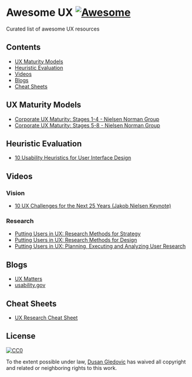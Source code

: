 # Awesome UX [![Awesome](https://cdn.rawgit.com/sindresorhus/awesome/d7305f38d29fed78fa85652e3a63e154dd8e8829/media/badge.svg)](https://github.com/sindresorhus/awesome)

Curated list of awesome UX resources

## Contents

- [UX Maturity Models](#ux-maturity-models)
- [Heuristic Evaluation](#heuristic-evaluation)
- [Videos](#videos)
- [Blogs](#blogs)
- [Cheat Sheets](#cheeat-sheets)

## UX Maturity Models

- [Corporate UX Maturity: Stages 1-4 - Nielsen Norman Group](https://www.nngroup.com/articles/ux-maturity-stages-1-4/)
- [Corporate UX Maturity: Stages 5-8 - Nielsen Norman Group](https://www.nngroup.com/articles/ux-maturity-stages-5-8/)

## Heuristic Evaluation

- [10 Usability Heuristics for User Interface Design](https://www.nngroup.com/articles/ten-usability-heuristics/)

## Videos

### Vision
- [10 UX Challenges for the Next 25 Years (Jakob Nielsen Keynote)](https://www.youtube.com/watch?v=NvEmpLvtSTQ&t=3s)

### Research
- [Putting Users in UX: Research Methods for Strategy](https://www.youtube.com/watch?v=_pZmdeD4u3Y)
- [Putting Users in UX: Research Methods for Design](https://www.youtube.com/watch?v=umIa8cfuXjE)
- [Putting Users in UX: Planning, Executing and Analyzing User Research](https://www.youtube.com/watch?v=A2zniNsJmsg)

## Blogs
- [UX Matters](https://www.uxmatters.com)
- [usability.gov](https://www.usability.gov/)

## Cheat Sheets

- [UX Research Cheat Sheet](https://www.nngroup.com/articles/ux-research-cheat-sheet/)

## License

[![CC0](http://mirrors.creativecommons.org/presskit/buttons/88x31/svg/cc-zero.svg)](https://creativecommons.org/publicdomain/zero/1.0/)

To the extent possible under law, [Dusan Gledovic](https://gledovic.com) has waived all copyright and related or neighboring rights to this work.
